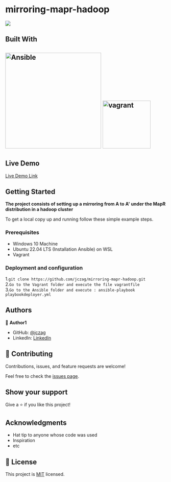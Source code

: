 # mirroring-mapr-hadoop
![](https://hpe-developer-portal.s3.amazonaws.com/uploads/media/2020/6/image16-1594351510942.jpg)



## Built With

<img src="https://th.bing.com/th/id/OIP.uAz0_761vYZacCU3BRmGYwHaEK?rs=1&pid=ImgDetMain" width="300" alt="Ansible"/>  <img src="https://dwglogo.com/wp-content/uploads/2017/11/Vagrant_logo.png" width="150" alt="vagrant"/>
- 

## Live Demo

[Live Demo Link](https://livedemo.com)


## Getting Started

**The project consists of setting up a mirroring from A to A' under the MapR distribution in a hadoop cluster**


To get a local copy up and running follow these simple example steps.

### Prerequisites
- Windows 10 Machine
- Ubuntu 22.04 LTS (Installation Ansible) on WSL
- Vagrant

### Deployment and configuration

1.`git clone https://github.com/jczag/mirroring-mapr-hadoop.git `<br>
2.`Go to the Vagrant folder and execute the file vagrantfile`<br>
3.`Go to the Ansible folder and execute : ansible-playbook playbookdeployer.yml `<br>

## Authors

👤 **Author1**

- GitHub: [@jczag](https://github.com/jczag)
- LinkedIn: [LinkedIn](https://www.bing.com/ck/a?!&&p=30331fab572a2329JmltdHM9MTcyNTg0MDAwMCZpZ3VpZD0xODdjYTQyNC04Y2YxLTZiZTItM2IxYS1iMDgwOGQ5ZTZhM2EmaW5zaWQ9NTE5MQ&ptn=3&ver=2&hsh=3&fclid=187ca424-8cf1-6be2-3b1a-b0808d9e6a3a&psq=claude+zagabe+linkedin&u=a1aHR0cHM6Ly93d3cubGlua2VkaW4uY29tL3B1Yi9kaXIvY2xhdWRlL3phZ2FiZQ&ntb=1/)


## 🤝 Contributing

Contributions, issues, and feature requests are welcome!

Feel free to check the [issues page](../../issues/).

## Show your support

Give a ⭐️ if you like this project!

## Acknowledgments

- Hat tip to anyone whose code was used
- Inspiration
- etc

## 📝 License

This project is [MIT](./MIT.md) licensed.
